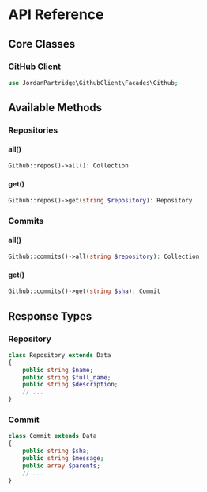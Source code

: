# API Reference

## Core Classes

### GitHub Client

```php
use JordanPartridge\GithubClient\Facades\Github;
```

## Available Methods

### Repositories

#### all()
```php
Github::repos()->all(): Collection
```

#### get()
```php
Github::repos()->get(string $repository): Repository
```

### Commits

#### all()
```php
Github::commits()->all(string $repository): Collection
```

#### get()
```php
Github::commits()->get(string $sha): Commit
```

## Response Types

### Repository
```php
class Repository extends Data
{
    public string $name;
    public string $full_name;
    public string $description;
    // ...
}
```

### Commit
```php
class Commit extends Data
{
    public string $sha;
    public string $message;
    public array $parents;
    // ...
}
```
